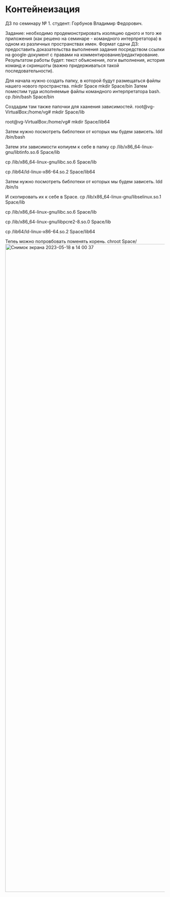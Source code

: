 # Контейнеизация

ДЗ по семинару № 1. 
студент: Горбунов Владимир Федорович. 

Задание: необходимо продемонстрировать изоляцию одного и того же приложения (как решено на семинаре - командного интерпретатора) в одном из различных пространствах имен.
Формат сдачи ДЗ: предоставить доказательства выполнения задания посредством ссылки на google-документ с правами на комментирование/редактирование.
Результатом работы будет: текст объяснения, логи выполнения, история команд и скриншоты (важно придерживаться такой последовательности).


Для начала нужно создать папку,  в которой будут размещаться файлы нашего нового пространства.
mkdir Space
mkdir Space/bin
Затем поместим туда исполняемые файлы командного интерпретатора bash.
cp /bin/bash Space/bin

Создадим там также папочки для хаанения зависимостей.
root@vg-VirtualBox:/home/vg# mkdir Space/lib

root@vg-VirtualBox:/home/vg# mkdir Space/lib64


Затем нужно посмотреть библотеки от которых мы будем зависеть.
ldd /bin/bash

Затем эти зависимости копиуем к себе в папку 
cp /lib/x86_64-linux-gnu/libtinfo.so.6 Space/lib

cp /lib/x86_64-linux-gnu/libc.so.6 Space/lib

cp /lib64/ld-linux-x86-64.so.2 Space/lib64

Затем нужно посмотреть библотеки от которых мы будем зависеть.
ldd /bin/ls

И скопировать их к себе в Space.
cp /lib/x86_64-linux-gnu/libselinux.so.1 Space/lib

cp /lib/x86_64-linux-gnu/libc.so.6 Space/lib

cp /lib/x86_64-linux-gnu/libpcre2-8.so.0 Space/lib

cp /lib64/ld-linux-x86-64.so.2 Space/lib64

Тепеь можно попровбовать поменять корень.
chroot Space/
<img width="2048" alt="Снимок экрана 2023-05-18 в 14 00 37" src="https://github.com/VladimirGorF/Conteinerization/assets/110591063/5106f6c6-7db3-4a3a-a9fb-696b6b2f698d">




